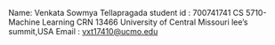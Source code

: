 Name: Venkata Sowmya Tellapragada
student id : 700741741
CS 5710-Machine Learning
CRN 13466
University of Central Missouri
lee’s summit,USA
Email : vxt17410@ucmo.edu 
